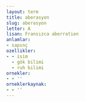 ```yaml
---
layout: term
title: aberasyon
slug: aberasyon
letter: A
lisan: Fransızca aberration
anlamlar:
- sapınç
ozellikler:
- - isim
  - gök bilimi
  - ruh bilimi
ornekler:
- - ''
orneklerkaynak:
- - ''
---
```

